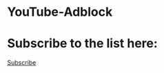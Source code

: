 # YouTube-Adblock

<h1>Subscribe to the list here:</h1>

<a href="https://subscribe.adblockplus.org?location=https%3A%2F%2Fraw.githubusercontent.com%2FL8X%2FYouTube-Adblock%2Fmain%2Fsigned.txt&amp;title=Youtube-Adblock">Subscribe</a>
